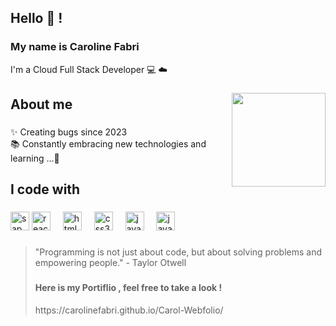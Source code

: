 <h2 align="left">Hello 👾 ! <br></h2>
<h3>My name is Caroline Fabri <br> </h3>
<p>I'm a Cloud Full Stack Developer 💻 ☁️ </p>

###

<div align="center">
  <img align="right" height="150" src="https://i.makeagif.com/media/6-20-2018/hH5G05.gif"  />
</div>

###


<h2 align="left">About me</h2>

###

<p align="left">✨ Creating bugs since 2023 <br>📚 Constantly embracing new technologies and learning ...🎯 <br>

###

<h2 align="left">I code with</h2>

###

<div align="left">
    <img src="https://www.svgrepo.com/show/331567/sap.svg" height="30" alt="sap logo"  />


 
  <img src="https://cdn.jsdelivr.net/gh/devicons/devicon/icons/react/react-original.svg" height="30" alt="react logo"  />
  <img width="12" />
  <img src="https://cdn.jsdelivr.net/gh/devicons/devicon/icons/html5/html5-original.svg" height="30" alt="html5 logo"  />
  <img width="12" />
  <img src="https://cdn.jsdelivr.net/gh/devicons/devicon/icons/css3/css3-original.svg" height="30" alt="css3 logo"  />
  <img width="12" />
  <img src="https://www.martincap.io/images/icons/devicon/java/java-original.svg" height="30" alt="java logo"  />
   <img width="12" />
  <img src="https://cdn.jsdelivr.net/gh/devicons/devicon/icons/javascript/javascript-original.svg" height="30" alt="javascript logo"  />
  <img width="12" />






</div>

###

<blockquote align="left">
  <p>"Programming is not just about code, but about solving problems and empowering people." - Taylor Otwell</p>

###

<h4> Here is my Portiflio , feel free to take a look !</h4>
https://carolinefabri.github.io/Carol-Webfolio/
